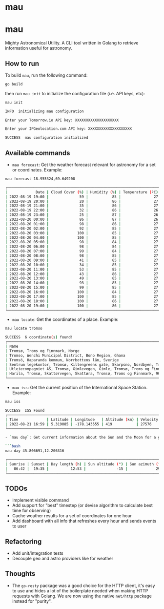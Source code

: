 # mau
# mau
Mighty Astronomical Utility. A CLI tool written in Golang to retrieve information useful for astronomy.

## How to run

To build `mau`, run the following command:

```bash
go build
```

then run `mau init` to initialize the configuration file (i.e. API keys, etc):

```bash
mau init

INFO  initializing mau configuration

Enter your Tomorrow.io API key: XXXXXXXXXXXXXXXXXXXX

Enter your IPGeolocation.com API key: XXXXXXXXXXXXXXXXXXXX

SUCCESS  mau configuration initialized
```

## Available commands

- `mau forecast`: Get the weather forecast relevant for astronomy for a set or coordinates. Example:

```bash
mau forecast 18.955324,69.649208

┌────────────────────────────────────────────────────────────────────────────────────────┐
|             Date | Cloud Cover (%) | Humidity (%) | Temperature (ºC) | Visibility (km) |
| 2022-08-19 19:00 |              59 |           85 |               27 |              11 |
| 2022-08-19 20:00 |              20 |           86 |               27 |              11 |
| 2022-08-19 21:00 |              35 |           86 |               27 |              10 |
| 2022-08-19 22:00 |              32 |           86 |               26 |              11 |
| 2022-08-19 23:00 |              25 |           87 |               26 |              10 |
| 2022-08-20 00:00 |              86 |           87 |               26 |              10 |
| 2022-08-20 01:00 |              98 |           86 |               27 |              11 |
| 2022-08-20 02:00 |              92 |           85 |               27 |              11 |
| 2022-08-20 03:00 |             100 |           85 |               27 |              11 |
| 2022-08-20 04:00 |             100 |           85 |               27 |              10 |
| 2022-08-20 05:00 |              98 |           84 |               27 |              10 |
| 2022-08-20 06:00 |              98 |           84 |               27 |              11 |
| 2022-08-20 07:00 |              99 |           84 |               27 |              12 |
| 2022-08-20 08:00 |              98 |           85 |               27 |              12 |
| 2022-08-20 09:00 |              41 |           85 |               27 |              11 |
| 2022-08-20 10:00 |              34 |           85 |               27 |              11 |
| 2022-08-20 11:00 |              53 |           85 |               27 |              11 |
| 2022-08-20 12:00 |              43 |           86 |               27 |              11 |
| 2022-08-20 13:00 |              49 |           85 |               27 |              11 |
| 2022-08-20 14:00 |              93 |           85 |               27 |              10 |
| 2022-08-20 15:00 |              99 |           85 |               27 |              11 |
| 2022-08-20 16:00 |             100 |           84 |               27 |              10 |
| 2022-08-20 17:00 |             100 |           85 |               27 |              11 |
| 2022-08-20 18:00 |             100 |           86 |               27 |              11 |
| 2022-08-20 19:00 |             100 |           86 |               27 |              11 |
└────────────────────────────────────────────────────────────────────────────────────────┘
```

- `mau locate`: Get the coordinates of a place. Example:

```bash
mau locate tromso

SUCCESS  6 coordinate(s) found!
┌─────────────────────────────────────────────────────────────────────────────────────────────────────────────────────────────────────────────────────────┐
| Name                                                                                                      | Latitude  | Longitude | Latitude, Longitude |
| Tromsø, Troms og Finnmark, Norge                                                                          | 69.651648 | 18.955819 | 69.651648,18.955819 |
| Tromso, Wenchi Municipal District, Bono Region, Ghana                                                     | 7.558820  | -2.163072 | 7.558820,-2.163072  |
| Tromsö, Haparanda kommun, Norrbottens län, Sverige                                                        | 65.712138 | 23.761817 | 65.712138,23.761817 |
| Sentrum legekontor, Tromsø, Killengreens gate, Skarpsno, Nordbyen, Tromsø, Troms og Finnmark, 9008, Norge | 69.649739 | 18.959848 | 69.649739,18.959848 |
| Utleiecompagniet AS, Tromsø, Gimlevegen, Gimle, Tromsø, Troms og Finnmark, 9019, Norge                    | 69.684069 | 18.990678 | 69.684069,18.990678 |
| Harila, Tromsø, Skattørvegen, Skattøra, Tromsø, Troms og Finnmark, 9018, Norge                            | 69.696052 | 19.013815 | 69.696052,19.013815 |
└─────────────────────────────────────────────────────────────────────────────────────────────────────────────────────────────────────────────────────────┘
```

- `mau iss`: Get the current position of the International Space Station. Example:

```bash
mau iss

SUCCESS  ISS Found
┌─────────────────────────────────────────────────────────────────────────────────────────────────────────────────────────────┐
| Time             | Latitude | Longitude   | Altitude (km) | Velocity (km/h) | Visibility | Solar latitude | Solar longitude |
| 2022-08-21 16:59 | 5.319085 | -178.143555 | 419           | 27576           | eclipsed   | 11.977992      | 315.955918      |
└─────────────────────────────────────────────────────────────────────────────────────────────────────────────────────────────┘

- `mau day`: Get current information about the Sun and the Moon for a given location. Example:

```bash
mau day 45.806691,12.206316

┌────────────────────────────────────────────────────────────────────────────────────────────────────────────────────────────────────┐
| Sunrise | Sunset | Day length (h) | Sun altitude (°) | Sun azimuth (°) | Moonrise | Moonset | Moon altitude (°) | Moon azimuth (°) |
|   06:42 |  19:35 |          12:53 |              -15 |             294 |    19:38 |   04:58 |                12 |              123 |
└────────────────────────────────────────────────────────────────────────────────────────────────────────────────────────────────────┘
```

## TODOs
- Implement visible command
- Add support for "best" timestep (or devise algorithm to calculate best time for observing)
- Cache weather results for a set of coordinates for one hour
- Add dashboard with all info that refreshes every hour and sends events to user

## Refactoring
- Add unit/integration tests
- Decouple geo and astro providers like for weather

## Thoughts
- The `go-resty` package was a good choice for the HTTP client, it's easy to use and hides a lot of the boilerplate needed when making HTTP requests with Golang. We are now using the native `net/http` package instead for "purity".
